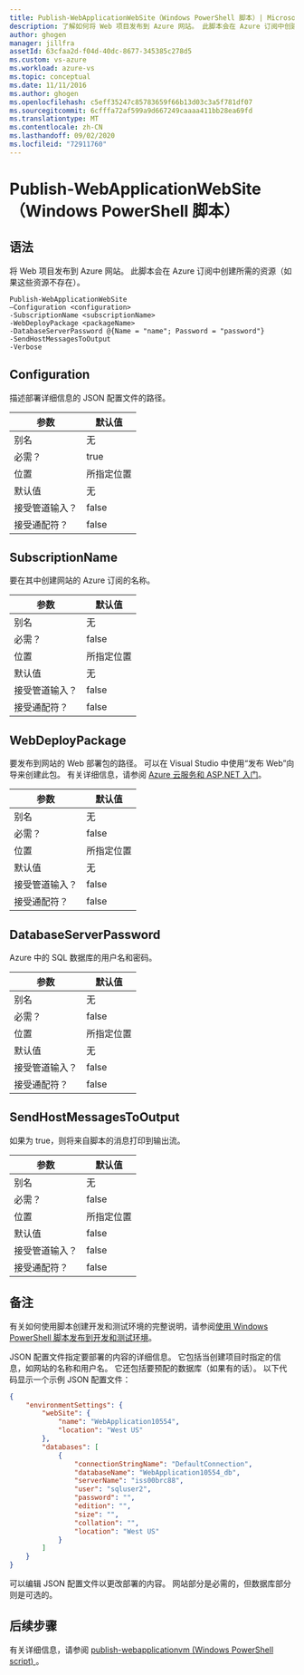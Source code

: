 ```yaml
---
title: Publish-WebApplicationWebSite（Windows PowerShell 脚本）| Microsoft Docs
description: 了解如何将 Web 项目发布到 Azure 网站。 此脚本会在 Azure 订阅中创建所需的资源（如果这些资源不存在）。
author: ghogen
manager: jillfra
assetId: 63cfaa2d-f04d-40dc-8677-345385c278d5
ms.custom: vs-azure
ms.workload: azure-vs
ms.topic: conceptual
ms.date: 11/11/2016
ms.author: ghogen
ms.openlocfilehash: c5eff35247c85783659f66b13d03c3a5f781df07
ms.sourcegitcommit: 6cfffa72af599a9d667249caaaa411bb28ea69fd
ms.translationtype: MT
ms.contentlocale: zh-CN
ms.lasthandoff: 09/02/2020
ms.locfileid: "72911760"
---
```

# <a name="publish-webapplicationwebsite-windows-powershell-script"></a>Publish-WebApplicationWebSite（Windows PowerShell 脚本）
## <a name="syntax"></a>语法
将 Web 项目发布到 Azure 网站。 此脚本会在 Azure 订阅中创建所需的资源（如果这些资源不存在）。

```
Publish-WebApplicationWebSite
–Configuration <configuration>
-SubscriptionName <subscriptionName>
-WebDeployPackage <packageName>
-DatabaseServerPassword @{Name = "name"; Password = "password"}
-SendHostMessagesToOutput
-Verbose
```

## <a name="configuration"></a>Configuration
描述部署详细信息的 JSON 配置文件的路径。

| 参数 | 默认值 |
| --- | --- |
| 别名 |无 |
| 必需？ |true |
| 位置 |所指定位置 |
| 默认值 |无 |
| 接受管道输入？ |false |
| 接受通配符？ |false |

## <a name="subscriptionname"></a>SubscriptionName
要在其中创建网站的 Azure 订阅的名称。

| 参数 | 默认值 |
| --- | --- |
| 别名 |无 |
| 必需？ |false |
| 位置 |所指定位置 |
| 默认值 |无 |
| 接受管道输入？ |false |
| 接受通配符？ |false |

## <a name="webdeploypackage"></a>WebDeployPackage
要发布到网站的 Web 部署包的路径。 可以在 Visual Studio 中使用“发布 Web”向导来创建此包。 有关详细信息，请参阅 [Azure 云服务和 ASP.NET 入门](vs-azure-tools-publish-webapplicationwebsite-windows-powershell-script.md)。

| 参数 | 默认值 |
| --- | --- |
| 别名 |无 |
| 必需？ |false |
| 位置 |所指定位置 |
| 默认值 |无 |
| 接受管道输入？ |false |
| 接受通配符？ |false |

## <a name="databaseserverpassword"></a>DatabaseServerPassword
Azure 中的 SQL 数据库的用户名和密码。

| 参数 | 默认值 |
| --- | --- |
| 别名 |无 |
| 必需？ |false |
| 位置 |所指定位置 |
| 默认值 |无 |
| 接受管道输入？ |false |
| 接受通配符？ |false |

## <a name="sendhostmessagestooutput"></a>SendHostMessagesToOutput
如果为 true，则将来自脚本的消息打印到输出流。

| 参数 | 默认值 |
| --- | --- |
| 别名 |无 |
| 必需？ |false |
| 位置 |所指定位置 |
| 默认值 |false |
| 接受管道输入？ |false |
| 接受通配符？ |false |

## <a name="remarks"></a>备注
有关如何使用脚本创建开发和测试环境的完整说明，请参阅[使用 Windows PowerShell 脚本发布到开发和测试环境](vs-azure-tools-publishing-using-powershell-scripts.md)。

JSON 配置文件指定要部署的内容的详细信息。 它包括当创建项目时指定的信息，如网站的名称和用户名。 它还包括要预配的数据库（如果有的话）。 以下代码显示一个示例 JSON 配置文件：

```json
{
    "environmentSettings": {
        "webSite": {
            "name": "WebApplication10554",
            "location": "West US"
        },
        "databases": [
            {
                "connectionStringName": "DefaultConnection",
                "databaseName": "WebApplication10554_db",
                "serverName": "iss00brc88",
                "user": "sqluser2",
                "password": "",
                "edition": "",
                "size": "",
                "collation": "",
                "location": "West US"
            }
        ]
    }
}
```

可以编辑 JSON 配置文件以更改部署的内容。 网站部分是必需的，但数据库部分则是可选的。

## <a name="next-steps"></a>后续步骤
有关详细信息，请参阅 [publish-webapplicationvm (Windows PowerShell script) ](vs-azure-tools-publish-webapplicationvm.md)。

